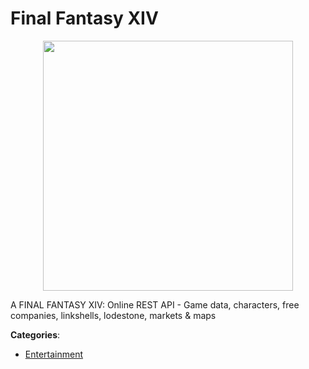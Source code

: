 # Final Fantasy XIV
<p align="center">
    <img width="400" src="https://raw.githubusercontent.com/apis-list/apis-list/apis/final-fantasy-xiv/logo_256x256.png" />
</p>

A FINAL FANTASY XIV: Online REST API - Game data, characters, free companies, linkshells, lodestone, markets & maps



**Categories**:

- [Entertainment](https://github.com/apis-list/apis-list#entertainment)



